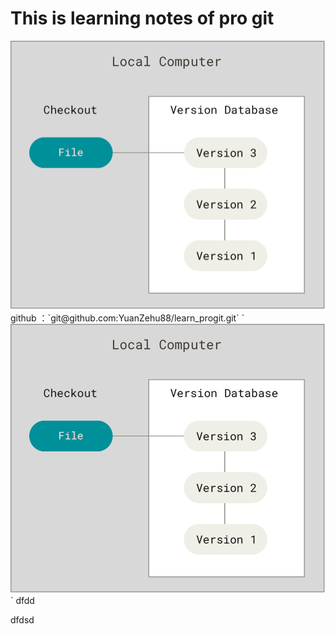# This is learning notes of pro git

<img src="images/图片1.png" style="zoom:50%;" />
github ：`git@github.com:YuanZehu88/learn_progit.git`
`<img src="images/图片1.png" style="zoom:50%;" />`
dfdd


dfdsd
